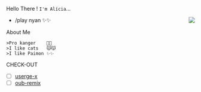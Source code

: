 
Hello There ! ```I'm Alícia```...


<img align=right src='https://github.githubassets.com/images/mona-whisper.gif'/>

- /play nyan :sparkles::sparkles:

About Me 

```
>Pro kanger    🙁🙁
>I like cats   😽😽
>I like Paimon ✨✨
```



CHECK-OUT

- [ ] [userge-x](https://github.com/code-rgb/Userge-X)
- [ ] [oub-remix](https://github.com/sahyam2019/oub-remix)
